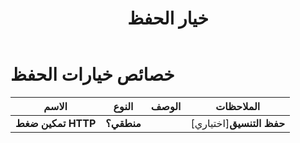 ﻿---
title: خيار الحفظ
second_title: Aspose.Cells Cloud Documen
linktitle: خيار الحفظ
type: docs
url: /ar/save-options/
keywords: Workbook save options
description: يدعم Cloud REST تحويل ملفات Excel إلى أنواع مختلفة من صيغ الملفات. تدعم SDK لغات تطوير متنوعة، بما في ذلك Android وGo وNodeJS وRuby وSwift.
weight: 79
kwords: Excel، Office السحابة، REST API، جدول بيانات، PDF، CSV، Json، Markdown، خيارات الحفظ
---
# خصائص خيارات الحفظ

الاسم | النوع | الوصف | الملاحظات
------------ | ------------- | ------------- | -------------
**تمكين ضغط HTTP** | **منطقي؟** | | [اختياري]**حفظ التنسيق** | **خيط** | | [اختياري]**كلير داتا** | **منطقي؟** | اجعل المصنف فارغًا بعد حفظ الملف. | [اختياري]**مجلد الملفات المخزنة مؤقتًا** | **خيط** | يتم استخدام مجلد الملفات المخزنة مؤقتًا لتخزين بعض البيانات الكبيرة. | [اختياري]**التحقق من صحة المناطق المدمجة** | **منطقي؟** | يُشير إلى ضرورة التحقق من صحة المناطق المدمجة قبل حفظ الملف. القيمة الافتراضية هي خطأ. | [اختياري]**ذاكرة التخزين المؤقت لتحديث المخطط** | **منطقي؟** | | [اختياري]**إنشاء الدليل** | **منطقي؟** |إذا كانت القيمة صحيحة ولم يكن الدليل موجودًا، فسيتم إنشاء الدليل تلقائيًا قبل حفظ الملف. | [اختياري]**أسماء الفرز** | **منطقي؟** | | [اختياري]